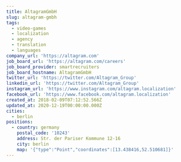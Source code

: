 ```yaml
---
title: AltagramGmbH
slug: altagram-gmbh
tags:
  - video-games
  - localization
  - agency
  - translation
  - languages
company_url: 'https://altagram.com'
job_board_url: 'https://altagram.com/careers'
job_board_provider: smartrecruiters
job_board_hostname: AltagramGmbH
twitter_url: 'https://twitter.com/Altagram_Group'
linkedin_url: 'https://twitter.com/Altagram_Group'
instagram_url: 'https://www.instagram.com/altagram.localization'
facebook_url: 'https://www.facebook.com/altagram.localization'
created_at: 2018-02-09T07:12:52.566Z
updated_at: 2020-12-19T00:00:00.000Z
cities:
  - berlin
positions:
  - country: germany
    postal_code: '10243'
    address: Str. der Pariser Kommune 12-16
    city: berlin
    map: '{"type":"Point","coordinates":[13.438416,52.510681]}'
---
```


